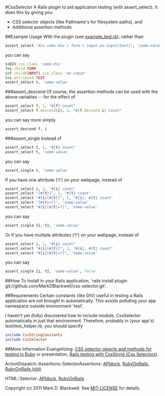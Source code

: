 #CssSelector
A Rails plugin to aid application testing (with assert_select). It does this by giving you:

* CSS selector objects (like Pathname's for filesystem paths), and
* Additional assertion methods

##Example Usage
With the plugin (see [example_test.rb](test/standalone/example_test.rb)), rather than

```ruby
assert_select 'div.some-div > form > input.an-input[text]', 'some-value'
```

you can say

```ruby
s=DIV.css_class 'some-div'
f=s.child FORM
i=f.child(INPUT).css_class 'an-input'
t=i.attribute TEXT
assert_select t, 'some-value'
```

###assert_descend
Of course, the assertion methods can be used with the above variables -- for the effect of

```ruby
assert_select f, 1, "#{f} count"
assert_select f.descend(i), 1, "#{f.descend i} count"
```

you can say more simply

```ruby
assert_descend f, i
```

###assert_single
Instead of

```ruby
assert_select t, 1, "#{t} count"
assert_select t, 'some-value'
```

you can say

```ruby
assert_single t, 'some-value'
```

If you have one attribute ('t') on your webpage, instead of

```ruby
assert_select i, 1, "#{i} count"
assert_select "[#{t}]", 1, "#{t} count"
assert_select "#{i}[#{t}]", 1, "#{i}, #{t} count"
assert_select "[#{t}=?]", 'some-value'
assert_select "#{i}[#{t}=?]", 'some-value'
```

you can say

```ruby
assert_single [i, t], 'some-value'
```

Or if you have multiple attributes ('t') on your webpage, instead of

```ruby
assert_select i, 1, "#{i} count"
assert_select "#{i}[#{t}]", 1, "#{i}, #{t} count"
assert_select "#{i}[#{t}=?]", 'some-value'
```

you can say

```ruby
assert_single [i, t], 'some-value', false
```

##How To Install
In your Rails application, 'rails install plugin git://github.com/MarkDBlackwell/css-selector.git'.

##Requirements
Certain constants (like DIV) useful in testing a Rails application are not brought in automatically. This avoids polluting your app namespace outside environment 'test'.

I haven't yet (fully) discovered how to include module, CssSelector automatically in just that environment. Therefore, probably in (your app's) test/test_helper.rb, you should specify

```ruby
include CssStringConstants
include CssSelector
```

##More Information
Evangelizing: [CSS selector objects and methods for testing in Ruby](http://markdblackwell.blogspot.com/2011/08/css-selector-objects-and-methods-for.html) or presentation, [Rails testing with CssString (Css Selectors)](http://zymbelstern.com/mark/presentation/Rails-testing-with-CssString/sbook2.htm).

ActionDispatch::Assertions::SelectorAssertions: [APIdock](http://apidock.com/rails/ActionDispatch/Assertions/SelectorAssertions/), [RubyOnRails](http://api.rubyonrails.org/classes/ActionDispatch/Assertions/SelectorAssertions.html), [RubyOnRails (old)](http://rails.rubyonrails.org/classes/ActionController/Assertions/SelectorAssertions.html)

HTML::Selector: [APIdock](http://apidock.com/rails/HTML/Selector/), [RubyOnRails](http://api.rubyonrails.org/classes/HTML/Selector.html)

Copyright (c) 2011 Mark D. Blackwell. See [MIT-LICENSE](MIT-LICENSE) for details.
